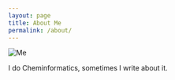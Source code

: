 ```yaml
---
layout: page
title: About Me
permalink: /about/
---
```


![Me]({{site.baseurl}}/images/wpw_cartoon.jpg)

I do Cheminformatics, sometimes I write about it. 


[^1]:a blogging platform that natively supports Jupyter notebooks in addition to other formats.
